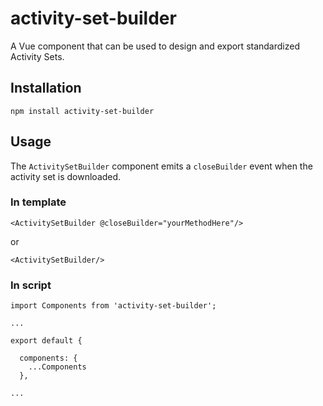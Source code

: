 # activity-set-builder

A Vue component that can be used to design and export standardized Activity Sets.

## Installation
```
npm install activity-set-builder
```

## Usage

The ```ActivitySetBuilder``` component emits a ```closeBuilder``` event when the activity set is downloaded.

### In template
```
<ActivitySetBuilder @closeBuilder="yourMethodHere"/>
```
or
```
<ActivitySetBuilder/>
```

### In script
```
import Components from 'activity-set-builder';

...

export default {

  components: {
    ...Components
  },

...
```
